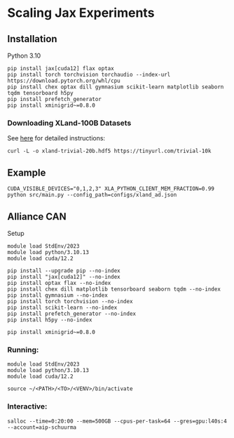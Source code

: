 # Scaling Jax Experiments

## Installation
Python 3.10
```
pip install jax[cuda12] flax optax
pip install torch torchvision torchaudio --index-url https://download.pytorch.org/whl/cpu
pip install chex optax dill gymnasium scikit-learn matplotlib seaborn tqdm tensorboard h5py
pip install prefetch_generator
pip install xminigrid~=0.8.0
```

### Downloading XLand-100B Datasets
See [here](https://github.com/dunnolab/xland-minigrid-datasets/tree/main) for detailed instructions:
```
curl -L -o xland-trivial-20b.hdf5 https://tinyurl.com/trivial-10k
```

## Example
```
CUDA_VISIBLE_DEVICES="0,1,2,3" XLA_PYTHON_CLIENT_MEM_FRACTION=0.99 python src/main.py --config_path=configs/xland_ad.json
```


## Alliance CAN
Setup
```
module load StdEnv/2023
module load python/3.10.13
module load cuda/12.2

pip install --upgrade pip --no-index
pip install "jax[cuda12]" --no-index
pip install optax flax --no-index
pip install chex dill matplotlib tensorboard seaborn tqdm --no-index
pip install gymnasium --no-index
pip install torch torchvision --no-index
pip install scikit-learn --no-index
pip install prefetch_generator --no-index
pip install h5py --no-index

pip install xminigrid~=0.8.0
```

### Running:
```
module load StdEnv/2023
module load python/3.10.13
module load cuda/12.2

source ~/<PATH>/<TO>/<VENV>/bin/activate
```

### Interactive:
```
salloc --time=0:20:00 --mem=500GB --cpus-per-task=64 --gres=gpu:l40s:4 --account=aip-schuurma
```